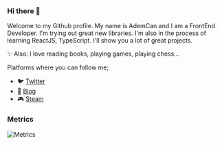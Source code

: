 ### Hi there 👋
Welcome to my Github profile. My name is AdemCan and I am a FrontEnd Developer. I'm trying out great new libraries. I'm also in the process of learning ReactJS, TypeScript. I'll show you a lot of great projects.

✨ Also: I love reading books, playing games, playing chess...

Platforms where you can follow me;
- 🐦 [Twitter](https://twitter.com/CertelAdemcan)
- 📑 [Blog](https://ademcancerteldev.medium.com)
- 🎮 [Steam](https://steamcommunity.com/id/ademcancertel/)

### Metrics
![Metrics](https://metrics.lecoq.io/AdemCanCertel?template=classic&config.timezone=Europe%2FIstanbul)
